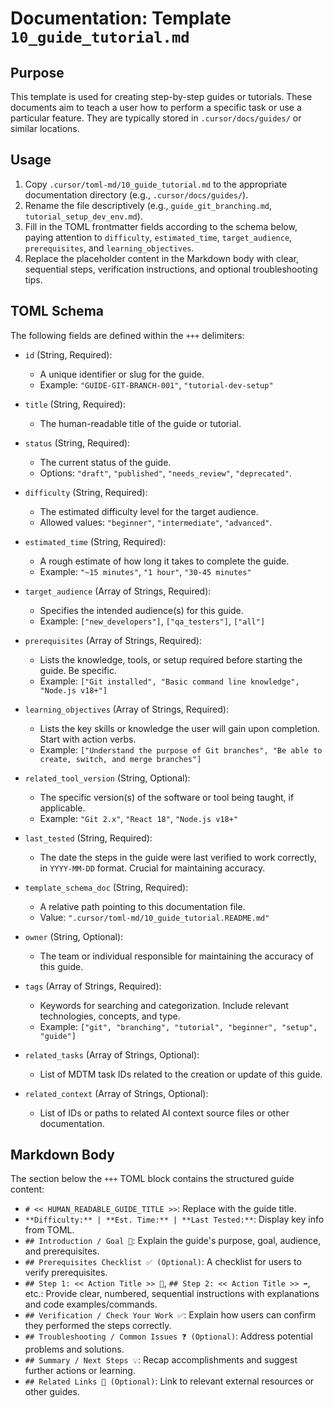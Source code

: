 # Documentation: Template `10_guide_tutorial.md`

## Purpose

This template is used for creating step-by-step guides or tutorials. These documents aim to teach a user how to perform a specific task or use a particular feature. They are typically stored in `.cursor/docs/guides/` or similar locations.

## Usage

1.  Copy `.cursor/toml-md/10_guide_tutorial.md` to the appropriate documentation directory (e.g., `.cursor/docs/guides/`).
2.  Rename the file descriptively (e.g., `guide_git_branching.md`, `tutorial_setup_dev_env.md`).
3.  Fill in the TOML frontmatter fields according to the schema below, paying attention to `difficulty`, `estimated_time`, `target_audience`, `prerequisites`, and `learning_objectives`.
4.  Replace the placeholder content in the Markdown body with clear, sequential steps, verification instructions, and optional troubleshooting tips.

## TOML Schema

The following fields are defined within the `+++` delimiters:

*   `id` (String, Required):
    *   A unique identifier or slug for the guide.
    *   Example: `"GUIDE-GIT-BRANCH-001"`, `"tutorial-dev-setup"`

*   `title` (String, Required):
    *   The human-readable title of the guide or tutorial.

*   `status` (String, Required):
    *   The current status of the guide.
    *   Options: `"draft"`, `"published"`, `"needs_review"`, `"deprecated"`.

*   `difficulty` (String, Required):
    *   The estimated difficulty level for the target audience.
    *   Allowed values: `"beginner"`, `"intermediate"`, `"advanced"`.

*   `estimated_time` (String, Required):
    *   A rough estimate of how long it takes to complete the guide.
    *   Example: `"~15 minutes"`, `"1 hour"`, `"30-45 minutes"`

*   `target_audience` (Array of Strings, Required):
    *   Specifies the intended audience(s) for this guide.
    *   Example: `["new_developers"]`, `["qa_testers"]`, `["all"]`

*   `prerequisites` (Array of Strings, Required):
    *   Lists the knowledge, tools, or setup required before starting the guide. Be specific.
    *   Example: `["Git installed", "Basic command line knowledge", "Node.js v18+"]`

*   `learning_objectives` (Array of Strings, Required):
    *   Lists the key skills or knowledge the user will gain upon completion. Start with action verbs.
    *   Example: `["Understand the purpose of Git branches", "Be able to create, switch, and merge branches"]`

*   `related_tool_version` (String, Optional):
    *   The specific version(s) of the software or tool being taught, if applicable.
    *   Example: `"Git 2.x"`, `"React 18"`, `"Node.js v18+"`

*   `last_tested` (String, Required):
    *   The date the steps in the guide were last verified to work correctly, in `YYYY-MM-DD` format. Crucial for maintaining accuracy.

*   `template_schema_doc` (String, Required):
    *   A relative path pointing to this documentation file.
    *   Value: `".cursor/toml-md/10_guide_tutorial.README.md"`

*   `owner` (String, Optional):
    *   The team or individual responsible for maintaining the accuracy of this guide.

*   `tags` (Array of Strings, Required):
    *   Keywords for searching and categorization. Include relevant technologies, concepts, and type.
    *   Example: `["git", "branching", "tutorial", "beginner", "setup", "guide"]`

*   `related_tasks` (Array of Strings, Optional):
    *   List of MDTM task IDs related to the creation or update of this guide.

*   `related_context` (Array of Strings, Optional):
    *   List of IDs or paths to related AI context source files or other documentation.

## Markdown Body

The section below the `+++` TOML block contains the structured guide content:

*   `# << HUMAN_READABLE_GUIDE_TITLE >>`: Replace with the guide title.
*   `**Difficulty:** | **Est. Time:** | **Last Tested:**`: Display key info from TOML.
*   `## Introduction / Goal 🎯`: Explain the guide's purpose, goal, audience, and prerequisites.
*   `## Prerequisites Checklist ✅ (Optional)`: A checklist for users to verify prerequisites.
*   `## Step 1: << Action Title >> 📝`, `## Step 2: << Action Title >> ➡️`, etc.: Provide clear, numbered, sequential instructions with explanations and code examples/commands.
*   `## Verification / Check Your Work ✅`: Explain how users can confirm they performed the steps correctly.
*   `## Troubleshooting / Common Issues ❓ (Optional)`: Address potential problems and solutions.
*   `## Summary / Next Steps 💡`: Recap accomplishments and suggest further actions or learning.
*   `## Related Links 🔗 (Optional)`: Link to relevant external resources or other guides.